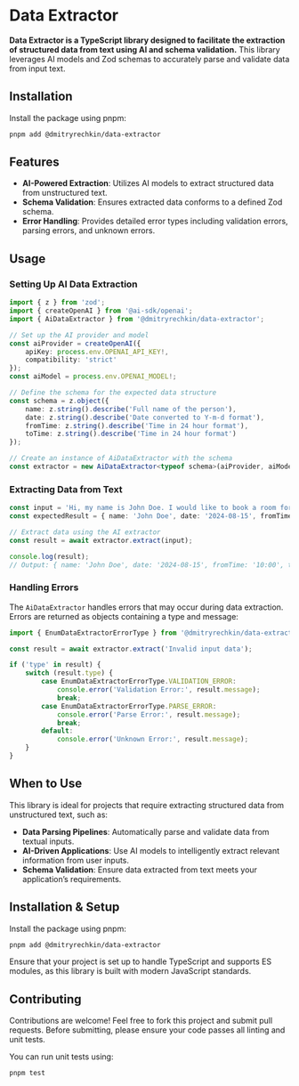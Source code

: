 
# Data Extractor

**Data Extractor is a TypeScript library designed to facilitate the extraction of structured data from text using AI and schema validation.** This library leverages AI models and Zod schemas to accurately parse and validate data from input text.

## Installation

Install the package using pnpm:

```bash
pnpm add @dmitryrechkin/data-extractor
```

## Features

- **AI-Powered Extraction**: Utilizes AI models to extract structured data from unstructured text.
- **Schema Validation**: Ensures extracted data conforms to a defined Zod schema.
- **Error Handling**: Provides detailed error types including validation errors, parsing errors, and unknown errors.

## Usage

### Setting Up AI Data Extraction

```typescript
import { z } from 'zod';
import { createOpenAI } from '@ai-sdk/openai';
import { AiDataExtractor } from '@dmitryrechkin/data-extractor';

// Set up the AI provider and model
const aiProvider = createOpenAI({
	apiKey: process.env.OPENAI_API_KEY!,
	compatibility: 'strict'
});
const aiModel = process.env.OPENAI_MODEL!;

// Define the schema for the expected data structure
const schema = z.object({
	name: z.string().describe('Full name of the person'),
	date: z.string().describe('Date converted to Y-m-d format'),
	fromTime: z.string().describe('Time in 24 hour format'),
	toTime: z.string().describe('Time in 24 hour format')
});

// Create an instance of AiDataExtractor with the schema
const extractor = new AiDataExtractor<typeof schema>(aiProvider, aiModel, schema);
```

### Extracting Data from Text

```typescript
const input = 'Hi, my name is John Doe. I would like to book a room for 2024-08-15 from 10:00 AM until 2:00 PM.';
const expectedResult = { name: 'John Doe', date: '2024-08-15', fromTime: '10:00', toTime: '14:00' };

// Extract data using the AI extractor
const result = await extractor.extract(input);

console.log(result);
// Output: { name: 'John Doe', date: '2024-08-15', fromTime: '10:00', toTime: '14:00' }
```

### Handling Errors

The `AiDataExtractor` handles errors that may occur during data extraction. Errors are returned as objects containing a type and message:

```typescript
import { EnumDataExtractorErrorType } from '@dmitryrechkin/data-extractor';

const result = await extractor.extract('Invalid input data');

if ('type' in result) {
    switch (result.type) {
        case EnumDataExtractorErrorType.VALIDATION_ERROR:
            console.error('Validation Error:', result.message);
            break;
        case EnumDataExtractorErrorType.PARSE_ERROR:
            console.error('Parse Error:', result.message);
            break;
        default:
            console.error('Unknown Error:', result.message);
    }
}
```

## When to Use

This library is ideal for projects that require extracting structured data from unstructured text, such as:

- **Data Parsing Pipelines**: Automatically parse and validate data from textual inputs.
- **AI-Driven Applications**: Use AI models to intelligently extract relevant information from user inputs.
- **Schema Validation**: Ensure data extracted from text meets your application’s requirements.

## Installation & Setup

Install the package using pnpm:

```bash
pnpm add @dmitryrechkin/data-extractor
```

Ensure that your project is set up to handle TypeScript and supports ES modules, as this library is built with modern JavaScript standards.

## Contributing

Contributions are welcome! Feel free to fork this project and submit pull requests. Before submitting, please ensure your code passes all linting and unit tests.

You can run unit tests using:

```bash
pnpm test
```
